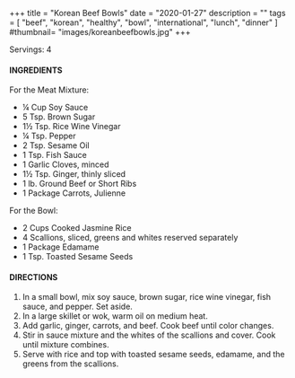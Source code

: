 +++
title = "Korean Beef Bowls"
date = "2020-01-27"
description = ""
tags = [
    "beef",
    "korean",
    "healthy",
    "bowl",
    "international",
    "lunch",
    "dinner"
]
#thumbnail= "images/koreanbeefbowls.jpg"
+++

Servings: 4<!--more-->

#### INGREDIENTS 

For the Meat Mixture: 

* ¼ Cup Soy Sauce 
* 5 Tsp. Brown Sugar 
* 1½ Tsp. Rice Wine Vinegar 
* ¼ Tsp. Pepper 
* 2 Tsp. Sesame Oil 
* 1 Tsp. Fish Sauce 
* 1 Garlic Cloves, minced 
* 1½ Tsp. Ginger, thinly sliced 
* 1 lb. Ground Beef or Short Ribs 
* 1 Package Carrots, Julienne

For the Bowl: 
* 2 Cups Cooked Jasmine Rice
* 4 Scallions, sliced, greens and whites reserved separately
* 1 Package Edamame 
* 1 Tsp. Toasted Sesame Seeds

  
#### DIRECTIONS 

1. In a small bowl, mix soy sauce, brown sugar, rice wine vinegar, fish sauce, and pepper. Set aside.  
2. In a large skillet or wok, warm oil on medium heat. 
3. Add garlic, ginger, carrots, and beef. Cook beef until color changes. 
4. Stir in sauce mixture and the whites of the scallions and cover. Cook until mixture combines. 
5. Serve with rice and top with toasted sesame seeds, edamame, and the greens from the scallions. 
